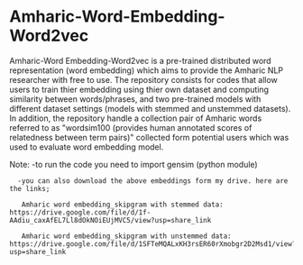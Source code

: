 # Amharic-Word-Embedding-Word2vec
Amharic-Word Embedding-Word2vec is a pre-trained distributed word representation (word embedding) which aims to provide the Amharic NLP researcher with free to use. The repository consists for codes that allow users to train thier embedding using thier own dataset and computing similarity between words/phrases, and two pre-trained models with different dataset settings (models with stemmed and unstemmed datasets). In addition, the repository handle a collection pair of Amharic words referred to as "wordsim100 (provides human annotated scores of relatedness between term pairs)" collected form potential users which was used to evaluate word embedding model. 

Note: -to run the code you need to import gensim (python module)
     
      -you can also download the above embeddings form my drive. here are the links;
      
       Amharic word embedding_skipgram with stemmed data: https://drive.google.com/file/d/1f-AAdiu_caxAfEL7Ll8dOkNOiEUjMVC5/view?usp=share_link
      
       Amharic word embedding_skipgram with unstemmed data: https://drive.google.com/file/d/1SFTeMQALxKH3rsER60rXmobgr2D2Msd1/view?usp=share_link
